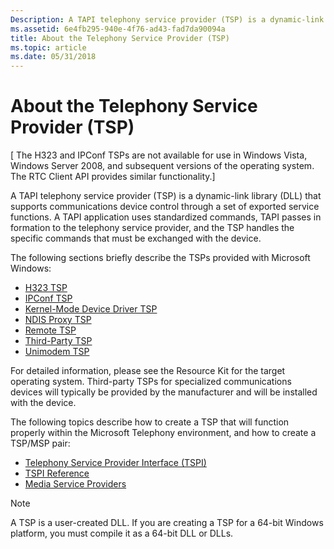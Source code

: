 ```yaml
---
Description: A TAPI telephony service provider (TSP) is a dynamic-link library (DLL) that supports communications device control through a set of exported service functions.
ms.assetid: 6e4fb295-940e-4f76-ad43-fad7da90094a
title: About the Telephony Service Provider (TSP)
ms.topic: article
ms.date: 05/31/2018
---
```


# About the Telephony Service Provider (TSP)

\[ The H323 and IPConf TSPs are not available for use in Windows Vista, Windows Server 2008, and subsequent versions of the operating system. The RTC Client API provides similar functionality.\]

A TAPI telephony service provider (TSP) is a dynamic-link library (DLL) that supports communications device control through a set of exported service functions. A TAPI application uses standardized commands, TAPI passes in formation to the telephony service provider, and the TSP handles the specific commands that must be exchanged with the device.

The following sections briefly describe the TSPs provided with Microsoft Windows:

-   [H323 TSP](h323-tsp.md)
-   [IPConf TSP](ipconf-tsp.md)
-   [Kernel-Mode Device Driver TSP](kernel-mode-device-driver-tsp.md)
-   [NDIS Proxy TSP](ndis-proxy-tsp.md)
-   [Remote TSP](remote-tsp.md)
-   [Third-Party TSP](third-party-tsp.md)
-   [Unimodem TSP](unimodem-tsp.md)

For detailed information, please see the Resource Kit for the target operating system. Third-party TSPs for specialized communications devices will typically be provided by the manufacturer and will be installed with the device.

The following topics describe how to create a TSP that will function properly within the Microsoft Telephony environment, and how to create a TSP/MSP pair:

-   [Telephony Service Provider Interface (TSPI)](telephony-service-provider-interface-tspi-.md)
-   [TSPI Reference](tspi-reference.md)
-   [Media Service Providers](https://msdn.microsoft.com/library/ms733409(v=VS.85).aspx)

> [!Note]  
> A TSP is a user-created DLL. If you are creating a TSP for a 64-bit Windows platform, you must compile it as a 64-bit DLL or DLLs.

 

 

 



